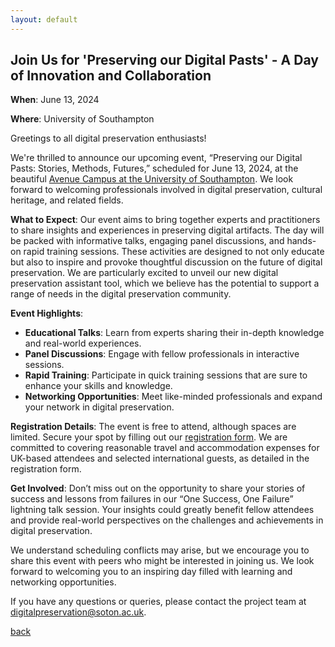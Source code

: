 ```yaml
---
layout: default
---
```


## Join Us for 'Preserving our Digital Pasts' - A Day of Innovation and Collaboration

**When**: June 13, 2024

**Where**: University of Southampton

Greetings to all digital preservation enthusiasts!

We're thrilled to announce our upcoming event, “Preserving our Digital Pasts: Stories, Methods, Futures,” scheduled for June 13, 2024, at the beautiful [Avenue Campus at the University of Southampton](https://www.southampton.ac.uk/student-life/campuses/avenue). We look forward to welcoming professionals involved in digital preservation, cultural heritage, and related fields.

**What to Expect**: Our event aims to bring together experts and practitioners to share insights and experiences in preserving digital artifacts. The day will be packed with informative talks, engaging panel discussions, and hands-on rapid training sessions. These activities are designed to not only educate but also to inspire and provoke thoughtful discussion on the future of digital preservation.
We are particularly excited to unveil our new digital preservation assistant tool, which we believe has the potential to support a range of needs in the digital preservation community.

**Event Highlights**:

- **Educational Talks**: Learn from experts sharing their in-depth knowledge and real-world experiences.
- **Panel Discussions**: Engage with fellow professionals in interactive sessions.
- **Rapid Training**: Participate in quick training sessions that are sure to enhance your skills and knowledge.
- **Networking Opportunities**: Meet like-minded professionals and expand your network in digital preservation.

**Registration Details**: The event is free to attend, although spaces are limited. Secure your spot by filling out our [registration form](https://forms.office.com/Pages/ResponsePage.aspx?id=-XhTSvQpPk2-iWadA62p2Fc3LLJ0zwpDkxVQZKLMrw1UN1NaUlBYRE4yU1I2NFE0R0VGNUZPWlJCMi4u). We are committed to covering reasonable travel and accommodation expenses for UK-based attendees and selected international guests, as detailed in the registration form.

**Get Involved**: Don’t miss out on the opportunity to share your stories of success and lessons from failures in our “One Success, One Failure” lightning talk session. Your insights could greatly benefit fellow attendees and provide real-world perspectives on the challenges and achievements in digital preservation.

We understand scheduling conflicts may arise, but we encourage you to share this event with peers who might be interested in joining us.
We look forward to welcoming you to an inspiring day filled with learning and networking opportunities.

If you have any questions or queries, please contact the project team at [digitalpreservation@soton.ac.uk](mailto:digitalpreservation@soton.ac.uk).

[back](./)
